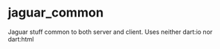 # jaguar_common

Jaguar stuff common to both server and client. Uses neither dart:io nor dart:html

